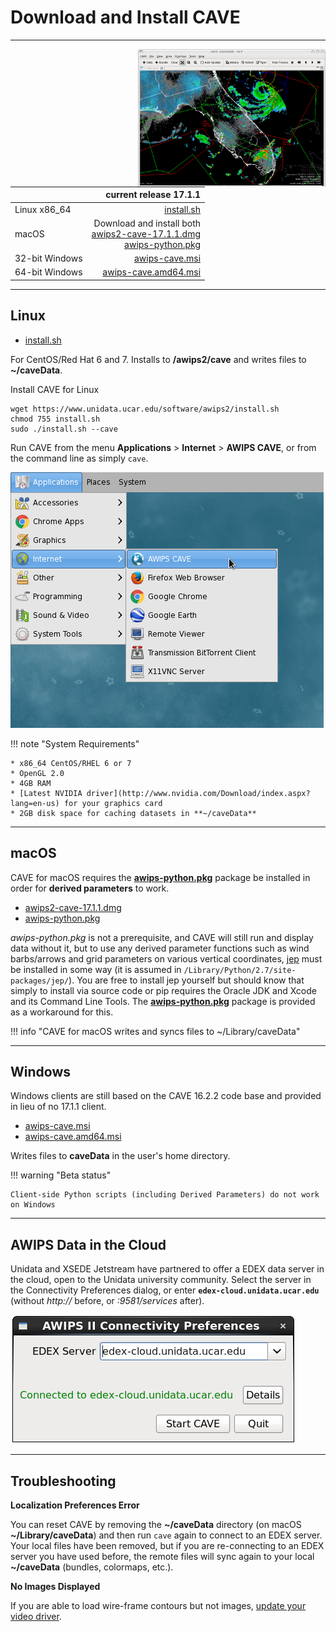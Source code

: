 # Download and Install CAVE

---

<img style="width:300px;float:right;" src="../../images/Unidata_AWIPS2_CAVE.png">



|          | current release 17.1.1                         |
|----------------|-----------------------:|
| Linux x86_64   | [install.sh <i class="fa fa-download"></i>](https://www.unidata.ucar.edu/software/awips2/install.sh)         |
| macOS	         | Download and install both<br>[awips2-cave-17.1.1.dmg <i class="fa fa-download"></i>](http://www.unidata.ucar.edu/downloads/awips2/awips2-cave-17.1.1.dmg)<br>[awips-python.pkg <i class="fa fa-download"></i>](http://www.unidata.ucar.edu/downloads/awips2/awips-python.pkg)|
| 32-bit Windows | [awips-cave.msi <i class="fa fa-download"></i>](http://www.unidata.ucar.edu/downloads/awips2/awips-cave.msi)        |
| 64-bit Windows | [awips-cave.amd64.msi <i class="fa fa-download"></i>](http://www.unidata.ucar.edu/downloads/awips2/awips-cave.amd64.msi)  |

---

## <i class="fa fa-linux"></i> Linux

* [install.sh <i class="fa fa-download"></i>](https://www.unidata.ucar.edu/software/awips2/install.sh)

For CentOS/Red Hat 6 and 7. Installs to **/awips2/cave** and writes files to **~/caveData**.

Install CAVE for Linux

	wget https://www.unidata.ucar.edu/software/awips2/install.sh
	chmod 755 install.sh
	sudo ./install.sh --cave

Run CAVE from the menu **Applications** &gt; **Internet** &gt; **AWIPS CAVE**, or from the command line as simply `cave`.

![](../images/cave_linux_menu.png)

!!! note "System Requirements"

	* x86_64 CentOS/RHEL 6 or 7
	* OpenGL 2.0
	* 4GB RAM
	* [Latest NVIDIA driver](http://www.nvidia.com/Download/index.aspx?lang=en-us) for your graphics card
	* 2GB disk space for caching datasets in **~/caveData**

---

## <i class="fa fa-apple"></i> macOS

CAVE for macOS requires the **[awips-python.pkg](http://www.unidata.ucar.edu/downloads/awips2/awips-python.pkg)** package be installed in order for **derived parameters** to work.

* [awips2-cave-17.1.1.dmg <i class="fa fa-download"></i>](http://www.unidata.ucar.edu/downloads/awips2/awips2-cave-17.1.1.dmg)
* [awips-python.pkg <i class="fa fa-download"></i>](http://www.unidata.ucar.edu/downloads/awips2/awips-python.pkg)

*awips-python.pkg* is not a prerequisite, and CAVE will still run and display data without it, but to use any derived parameter functions such as wind barbs/arrows and grid parameters on various vertical coordinates, [jep](https://github.com/mrj0/jep/) must be installed in some way (it is assumed in `/Library/Python/2.7/site-packages/jep/`).  You are free to install jep yourself but should know that simply to install via source code or pip requires the Oracle JDK and Xcode and its Command Line Tools.  The **[awips-python.pkg](http://www.unidata.ucar.edu/downloads/awips2/awips-python.pkg)** package is provided as a workaround for this.


!!! info "CAVE for macOS writes and syncs files to ~/Library/caveData"


---

## <i class="fa fa-windows"></i> Windows

Windows clients are still based on the CAVE 16.2.2 code base and provided in lieu of no 17.1.1 client.

* [awips-cave.msi <i class="fa fa-download"></i>](http://www.unidata.ucar.edu/downloads/awips2/awips-cave.msi)
* [awips-cave.amd64.msi <i class="fa fa-download"></i>](http://www.unidata.ucar.edu/downloads/awips2/awips-cave.amd64.msi)

Writes files to **caveData** in the user's home directory.

!!! warning "Beta status"

	Client-side Python scripts (including Derived Parameters) do not work on Windows
---

## AWIPS Data in the Cloud

Unidata and XSEDE Jetstream have partnered to offer a EDEX data server in the cloud, open to the Unidata university community.  Select the server in the Connectivity Preferences dialog, or enter **`edex-cloud.unidata.ucar.edu`** (without *http://* before, or *:9581/services* after).

![EDEX in the cloud](../images/boEbFSf28t.gif)

---

## Troubleshooting

**Localization Preferences Error**

You can reset CAVE by removing the **~/caveData** directory (on macOS **~/Library/caveData**) and then run `cave` again to connect to an EDEX server.  Your local files have been removed, but if you are re-connecting to an EDEX server you have used before, the remote files will sync again to your local **~/caveData** (bundles, colormaps, etc.).

**No Images Displayed**

If you are able to load wire-frame contours but not images, [update your video driver](http://www.nvidia.com/Download/index.aspx?lang=en-us). 
